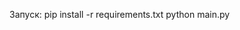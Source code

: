 Запуск:
pip install -r requirements.txt
python main.py

<!--  -->
<!-- taskkill /F /IM python.exe  -- убить фоновые процессы пайтон для виндовс  -->